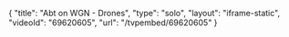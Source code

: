 {
    "title": "Abt on WGN - Drones",
    "type": "solo",
    "layout": "iframe-static",
    "videoId": "69620605",
    "url": "\/tvpembed\/69620605"
}